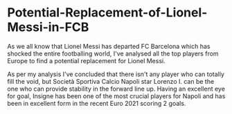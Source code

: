 # Potential-Replacement-of-Lionel-Messi-in-FCB

As we all know that Lionel Messi has departed FC Barcelona which has shocked the entire footballing world, I've analysed all the top players from Europe to find a potential replacement for Lionel Messi.

As per my analysis I've concluded that there isn't any player who can totally fill the void, but Società Sportiva Calcio Napoli star Lorenzo I. can be the one who can provide stability in the forward line up.
Having an excellent eye for goal, Insigne has been one of the most crucial players for Napoli and has been in excellent form in the recent Euro 2021 scoring 2 goals.
